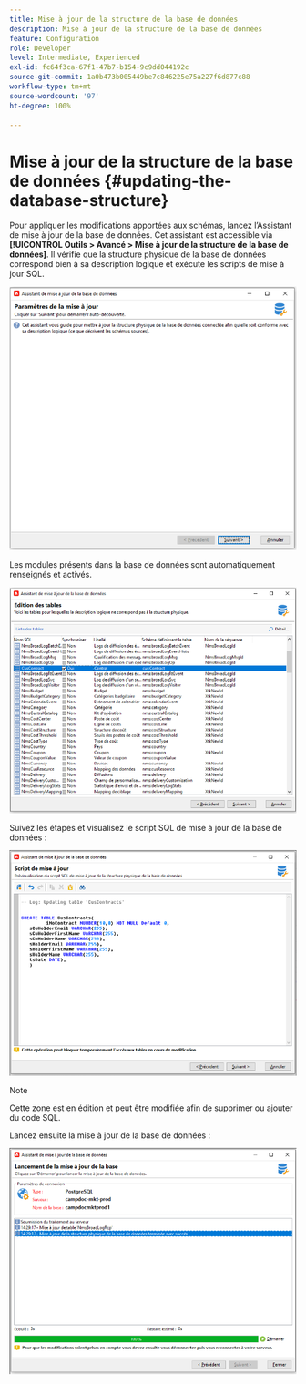 ```yaml
---
title: Mise à jour de la structure de la base de données
description: Mise à jour de la structure de la base de données
feature: Configuration
role: Developer
level: Intermediate, Experienced
exl-id: fc64f3ca-67f1-47b7-b154-9c9dd044192c
source-git-commit: 1a0b473b005449be7c846225e75a227f6d877c88
workflow-type: tm+mt
source-wordcount: '97'
ht-degree: 100%

---
```


# Mise à jour de la structure de la base de données {#updating-the-database-structure}

Pour appliquer les modifications apportées aux schémas, lancez l’Assistant de mise à jour de la base de données. Cet assistant est accessible via **[!UICONTROL Outils > Avancé > Mise à jour de la structure de la base de données]**. Il vérifie que la structure physique de la base de données correspond bien à sa description logique et exécute les scripts de mise à jour SQL.

![](assets/schema_update.png)

Les modules présents dans la base de données sont automatiquement renseignés et activés.

![](assets/schema_update_select2.png)

Suivez les étapes et visualisez le script SQL de mise à jour de la base de données :

![](assets/schema_update2.png)

>[!NOTE]
>
>Cette zone est en édition et peut être modifiée afin de supprimer ou ajouter du code SQL.

Lancez ensuite la mise à jour de la base de données :

![](assets/schema_update3.png)
